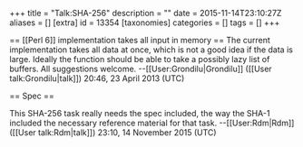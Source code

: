 +++
title = "Talk:SHA-256"
description = ""
date = 2015-11-14T23:10:27Z
aliases = []
[extra]
id = 13354
[taxonomies]
categories = []
tags = []
+++

== [[Perl 6]] implementation takes all input in memory ==
The current implementation takes all data at once, which is not a good idea if the data is large.
Ideally the function should be able to take a possibly lazy list of buffers.
All suggestions welcome.
--[[User:Grondilu|Grondilu]] ([[User talk:Grondilu|talk]]) 20:46, 23 April 2013 (UTC)

== Spec ==

This SHA-256 task really needs the spec included, the way the SHA-1 included the necessary reference material for that task. --[[User:Rdm|Rdm]] ([[User talk:Rdm|talk]]) 23:10, 14 November 2015 (UTC)
